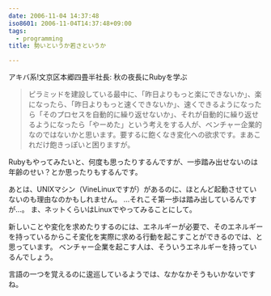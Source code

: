 ```yaml
---
date: 2006-11-04 14:37:48
iso8601: 2006-11-04T14:37:48+09:00
tags:
  - programming
title: 勢いというか若さというか

---
```


アキバ系!文京区本郷四畳半社長: 秋の夜長にRubyを学ぶ

<blockquote>ピラミッドを建設している最中に、「昨日よりもっと楽にできないか」、楽になったら、「昨日よりもっと速くできないか」、速くできるようになったら「そのプロセスを自動的に繰り返せないか」、それが自動的に繰り返せるようになったら「やーめた」という考えをする人が、ベンチャー企業的なのではないかと思います。要するに飽くなき変化への欲求です。まあこれだけ飽きっぽいと困りますが。</blockquote>

Rubyもやってみたいと、何度も思ったりするんですが、一歩踏み出せないのは年齢のせい？とか思ったりもするんです。

あとは、UNIXマシン（VineLinuxですが）があるのに、ほとんど起動させていないのも理由なのかもしれません。
…それこそ第一歩は踏み出しているんですが…。
ま、ネットくらいはLinuxでやってみることにして。

新しいことや変化を求めたりするのには、エネルギーが必要で、そのエネルギーを持っているからこそ変化を実際に求める行動を起こすことができるのでは、と思っています。
ベンチャー企業を起こす人は、そういうエネルギーを持っているんでしょう。

言語の一つを覚えるのに逡巡しているようでは、なかなかそうもいかないですね。
